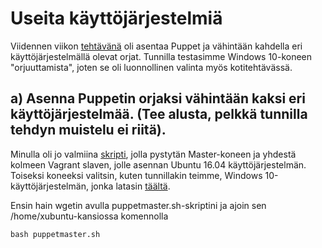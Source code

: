 # Useita käyttöjärjestelmiä
Viidennen viikon [tehtävänä](http://terokarvinen.com/2017/aikataulu-palvelinten-hallinta-ict4tn022-3-5-op-uusi-ops-loppusyksy-2017-p5#comment-23294) oli asentaa Puppet ja vähintään kahdella eri käyttöjärjestelmällä olevat orjat. Tunnilla testasimme Windows 10-koneen "orjuuttamista", joten se oli luonnollinen valinta myös kotitehtävässä.

## a) Asenna Puppetin orjaksi vähintään kaksi eri käyttöjärjestelmää. (Tee alusta, pelkkä tunnilla tehdyn muistelu ei riitä). 
Minulla oli jo valmiina [skripti](https://github.com/mcleppala/puppet/blob/master/puppetmaster.sh), jolla pystytän Master-koneen ja yhdestä kolmeen Vagrant slaven, jolle asennan Ubuntu 16.04 käyttöjärjestelmän. Toiseksi koneeksi valitsin, kuten tunnillakin teimme, Windows 10-käyttöjärjestelmän, jonka latasin [täältä](https://www.microsoft.com/en-gb/software-download/windows10ISO).

Ensin hain wgetin avulla puppetmaster.sh-skriptini ja ajoin sen /home/xubuntu-kansiossa komennolla 
```
bash puppetmaster.sh
```

